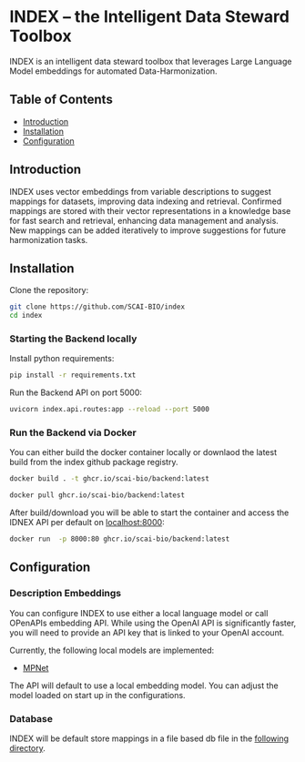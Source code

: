 # INDEX – the Intelligent Data Steward Toolbox

INDEX is an intelligent data steward toolbox that leverages Large Language Model embeddings for automated Data-Harmonization. 

## Table of Contents
- [Introduction](#introduction)
- [Installation](#installation)
- [Configuration](#configuration)

## Introduction

INDEX uses vector embeddings from variable descriptions to suggest mappings for datasets, improving data indexing and retrieval. Confirmed mappings are stored with their vector representations in a knowledge base for fast search and retrieval, enhancing data management and analysis. New mappings can be added iteratively to improve suggestions for future harmonization tasks.

## Installation
Clone the repository:

```bash
git clone https://github.com/SCAI-BIO/index
cd index
```

### Starting the Backend locally

Install python requirements:

```bash
pip install -r requirements.txt
```


Run the Backend API on port 5000:

```bash
uvicorn index.api.routes:app --reload --port 5000
```

### Run the Backend via Docker

You can either build the docker container locally or downlaod the latest build from the index github package registry. 


```bash
docker build . -t ghcr.io/scai-bio/backend:latest
```

```bash
docker pull ghcr.io/scai-bio/backend:latest
```

After build/download you will be able to start the container and access the IDNEX API per default on [localhost:8000](http://localhost:8000):

```bash
docker run  -p 8000:80 ghcr.io/scai-bio/backend:latest
```

## Configuration

### Description Embeddings

You can configure INDEX to use either a local language model or call OPenAPIs embedding API. While using the OpenAI API
is significantly faster, you will need to provide an API key that is linked to your OpenAI account. 

Currently, the following local models are implemented:
* [MPNet](https://huggingface.co/docs/transformers/model_doc/mpnet)

The API will default to use a local embedding model. You can adjust the model loaded on start up in the configurations.

### Database

INDEX will be default store mappings in a file based db file in the [following directory](https://github.com/SCAI-BIO/index/tree/main/index/db).

